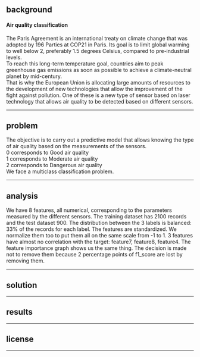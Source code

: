 ## background
#### Air quality classification
The Paris Agreement is an international treaty on climate change that was adopted by 196 Parties at COP21 in Paris. Its goal is to limit global warming to well below 2, preferably 1.5 degrees Celsius, compared to pre-industrial levels.  
To reach this long-term temperature goal, countries aim to peak greenhouse gas emissions as soon as possible to achieve a climate-neutral planet by mid-century.  
That is why the European Union is allocating large amounts of resources to the development of new technologies that allow the improvement of the fight against pollution. One of these is a new type of sensor based on laser technology that allows air quality to be detected based on different sensors.
***
## problem
The objective is to carry out a predictive model that allows knowing the type of air quality based on the measurements of the sensors.  
0 corresponds to Good air quality  
1 corresponds to Moderate air quality  
2 corresponds to Dangerous air quality  
We face a multiclass classification problem.
***
## analysis
We have 8 features, all numerical, corresponding to the parameters measured by the different sensors. The training dataset has 2100 records and the test dataset 900. The distribution between the 3 labels is balanced: 33% of the records for each label. The features are standardized. We normalize them too to put them all on the same scale from -1 to 1. 3 features have almost no correlation with the target: feature7, feature8, feature4. The feature importance graph shows us the same thing. The decision is made not to remove them because 2 percentage points of f1_score are lost by removing them. 
***
## solution

***
## results
***
## license
***
